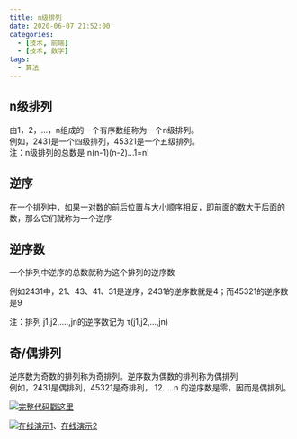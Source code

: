 ```yaml
---
title: n级排列
date: 2020-06-07 21:52:00
categories:
  - [技术, 前端]
  - [技术, 数学]
tags:
  - 算法
---
```


##  n级排列

由1，2，...，n组成的一个有序数组称为一个n级排列。  
例如，2431是一个四级排列，45321是一个五级排列。  
注：n级排列的总数是 n(n-1)(n-2)...1=n!
<!-- more -->
##  逆序

在一个排列中，如果一对数的前后位置与大小顺序相反，即前面的数大于后面的数，那么它们就称为一个逆序

##  逆序数

一个排列中逆序的总数就称为这个排列的逆序数

例如2431中，21、43、41、31是逆序，2431的逆序数就是4；而45321的逆序数是9

注：排列 j1,j2,....,jn的逆序数记为 τ(j1,j2,...,jn)

##  奇/偶排列

逆序数为奇数的排列称为奇排列。逆序数为偶数的排列称为偶排列  
例如，2431是偶排列，45321是奇排列， 12.....n 的逆序数是零，因而是偶排列。

![](/images/hand.webp)[完整代码戳这里](https://github.com/face2ass/blog-source-host/blob/master/n%E7%BA%A7%E6%8E%92%E5%88%97/index.html)

![](/images/hand.webp)[在线演示1](https://blog.omgfaq.com/example/n%E7%BA%A7%E6%8E%92%E5%88%97/)、[在线演示2](https://codepen.io/oj8kay/pen/QWybzgG)